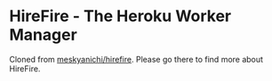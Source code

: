 HireFire - The Heroku Worker Manager
====================================

Cloned from [meskyanichi/hirefire](https://github.com/meskyanichi/hirefire).
Please go there to find more about HireFire.
